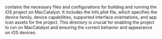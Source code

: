 contains the necessary files and configurations for building and running the iOS project on MacCatalyst. It includes the Info.plist file, which specifies the device family, device capabilities, supported interface orientations, and app icon assets for the project. This directory is crucial for enabling the project to run on MacCatalyst and ensuring the correct behavior and appearance on iOS devices.